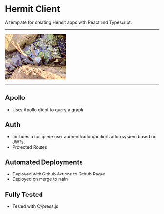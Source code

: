 # Hermit Client

A template for creating Hermit apps with React and Typescript.

<hr>
<img style="width: 200px" src="./public/shell.jpg">
<hr>

## Apollo

- Uses Apollo client to query a graph

## Auth

- Includes a complete user authentication/authorization system based on JWTs.
- Protected Routes

## Automated Deployments

- Deployed with Github Actions to Github Pages
- Deployed on merge to main

## Fully Tested

- Tested with Cypress.js

